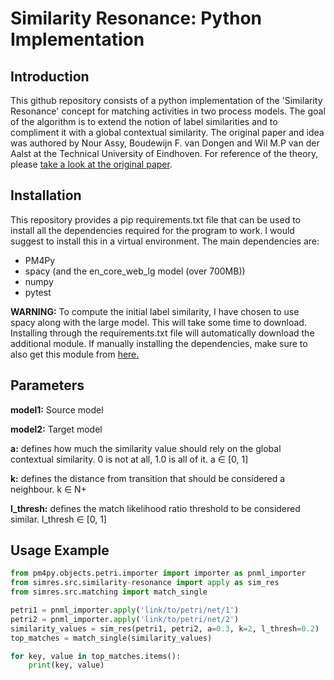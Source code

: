# Similarity Resonance: Python Implementation
## Introduction
This github repository consists of a python implementation of the 'Similarity Resonance' concept for matching activities in two process models. The goal of the algorithm is to extend the notion of label similarities and to compliment it with a global contextual similarity. The original paper and idea was authored by Nour Assy, Boudewijn F. van Dongen and Wil M.P van der Aalst at the Technical University of Eindhoven. For reference of the theory, please [take a look at the original paper](https://pa.win.tue.nl/wp-content/uploads/2018/09/2017_assy-october.pdf).

## Installation
This repository provides a pip requirements.txt file that can be used to install all the dependencies required for the program to work. I would suggest to install this in a virtual environment. The main dependencies are:
- PM4Py
- spacy (and the en_core_web_lg model (over 700MB))
- numpy
- pytest

**WARNING:** To compute the initial label similarity, I have chosen to use spacy along with the large model. This will take some time to download. Installing through the requirements.txt file will automatically download the additional module. If manually installing the dependencies, make sure to also get this module from [here.](https://spacy.io/models/en)
## Parameters
**model1:** Source model

**model2:** Target model

**a:** defines how much the similarity value should rely on the global contextual similarity. 0 is not at all, 1.0 is all of it. a ∈ [0, 1]

**k:** defines the distance from transition that should be considered a neighbour.  k ∈ N+

**l_thresh:** defines the match likelihood ratio threshold to be considered similar. l_thresh ∈ [0, 1]
## Usage Example
```python
from pm4py.objects.petri.importer import importer as pnml_importer
from simres.src.similarity-resonance import apply as sim_res
from simres.src.matching import match_single

petri1 = pnml_importer.apply('link/to/petri/net/1')
petri2 = pnml_importer.apply('link/to/petri/net/2')
similarity_values = sim_res(petri1, petri2, a=0.3, k=2, l_thresh=0.2)
top_matches = match_single(similarity_values)

for key, value in top_matches.items():
    print(key, value)

```